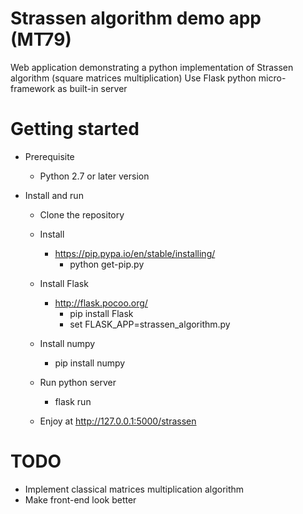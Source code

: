 # Strassen algorithm demo app (MT79)
Web application demonstrating a python implementation of Strassen algorithm (square matrices multiplication)
Use Flask python micro-framework as built-in server

# Getting started
* Prerequisite
    - Python 2.7 or later version
    
* Install and run
    - Clone the repository
    - Install 
        - https://pip.pypa.io/en/stable/installing/
            - python get-pip.py
          
    - Install Flask
        - http://flask.pocoo.org/
            - pip install Flask
            - set FLASK_APP=strassen_algorithm.py
            
    - Install numpy
        - pip install numpy
    
    - Run python server
        - flask run
          
    - Enjoy at http://127.0.0.1:5000/strassen 


# TODO
- Implement classical matrices multiplication algorithm
- Make front-end look better
